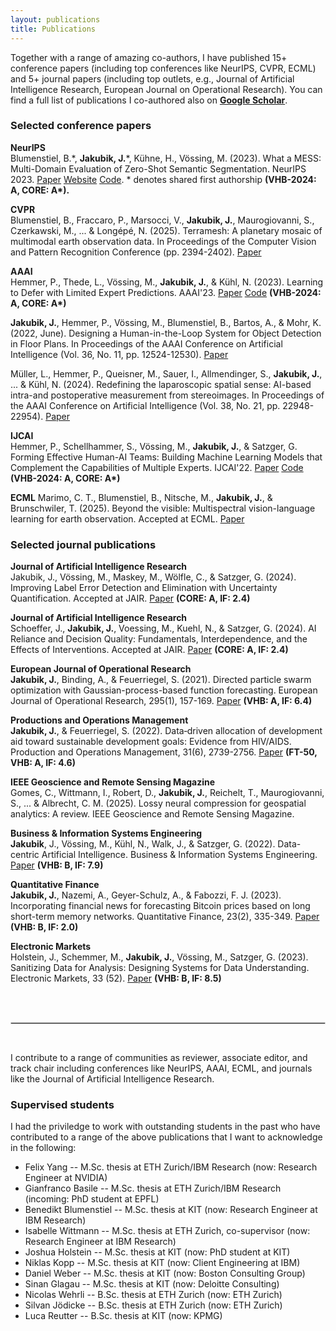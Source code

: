 ```yaml
---
layout: publications
title: Publications
---
```


Together with a range of amazing co-authors, I have published 15+ conference papers (including top conferences like NeurIPS, CVPR, ECML) and 5+ journal papers (including top outlets, e.g., Journal of Artificial Intelligence Research, European Journal on Operational Research). You can find a full list of publications I co-authored also on **[Google Scholar](https://scholar.google.com/citations?user=Bz3X5pQAAAAJ&hl=de&oi=ao)**.

### Selected conference papers 

**NeurIPS**
<br>
Blumenstiel, B.\*, **Jakubik, J.**\*,  Kühne, H., Vössing, M. (2023). What a MESS: Multi-Domain Evaluation of Zero-Shot Semantic Segmentation. NeurIPS 2023. [Paper](http://arxiv.org/abs/2306.15521) [Website](https://blumenstiel.github.io/mess-benchmark/) [Code](https://github.com/blumenstiel/MESS). * denotes shared first authorship **(VHB-2024: A, CORE: A\*).**

**CVPR**
<br>
Blumenstiel, B., Fraccaro, P., Marsocci, V., **Jakubik, J.**, Maurogiovanni, S., Czerkawski, M., ... & Longépé, N. (2025). Terramesh: A planetary mosaic of multimodal earth observation data. In Proceedings of the Computer Vision and Pattern Recognition Conference (pp. 2394-2402). [Paper](https://openaccess.thecvf.com/content/CVPR2025W/EarthVision/papers/Blumenstiel_TerraMesh_A_Planetary_Mosaic_of_Multimodal_Earth_Observation_Data_CVPRW_2025_paper.pdf)

**AAAI**
<br>
Hemmer, P., Thede, L., Vössing, M., **Jakubik, J.**, & Kühl, N. (2023). Learning to Defer with Limited Expert Predictions. AAAI'23. [Paper](https://arxiv.org/pdf/2304.07306) [Code](https://github.com/ptrckhmmr/learning-to-defer-with-limited-expert-predictions) **(VHB-2024: A, CORE: A\*)**

**Jakubik, J.**, Hemmer, P., Vössing, M., Blumenstiel, B., Bartos, A., & Mohr, K. (2022, June). Designing a Human-in-the-Loop System for Object Detection in Floor Plans. In Proceedings of the AAAI Conference on Artificial Intelligence (Vol. 36, No. 11, pp. 12524-12530). [Paper](https://ojs.aaai.org/index.php/AAAI/article/view/21522/21271)

Müller, L., Hemmer, P., Queisner, M., Sauer, I., Allmendinger, S., **Jakubik, J.**, ... & Kühl, N. (2024). Redefining the laparoscopic spatial sense: AI-based intra-and postoperative measurement from stereoimages. In Proceedings of the AAAI Conference on Artificial Intelligence (Vol. 38, No. 21, pp. 22948-22954). [Paper](https://ojs.aaai.org/index.php/AAAI/article/view/30334)

**IJCAI**
<br>
Hemmer, P., Schellhammer, S., Vössing, M., **Jakubik, J.**, & Satzger, G. Forming Effective Human-AI Teams: Building Machine Learning Models that Complement the Capabilities of Multiple Experts. IJCAI'22. [Paper](https://arxiv.org/pdf/2206.07948) [Code](https://github.com/ptrckhmmr/human-ai-teams) **(VHB-2024: A, CORE: A\*)**

**ECML**
Marimo, C. T., Blumenstiel, B., Nitsche, M., **Jakubik, J.**, & Brunschwiler, T. (2025). Beyond the visible: Multispectral vision-language learning for earth observation. Accepted at ECML. [Paper](https://arxiv.org/pdf/2503.15969?)


### Selected journal publications 

**Journal of Artificial Intelligence Research**
<br>
Jakubik, J., Vössing, M., Maskey, M., Wölfle, C., & Satzger, G. (2024). Improving Label Error Detection and Elimination with Uncertainty Quantification. Accepted at JAIR. [Paper](https://arxiv.org/pdf/2405.09602) **(CORE: A, IF: 2.4)**

**Journal of Artificial Intelligence Research**
<br>
Schoeffer, J., **Jakubik, J.**, Voessing, M., Kuehl, N., & Satzger, G. (2024). AI Reliance and Decision Quality: Fundamentals, Interdependence, and the Effects of Interventions. Accepted at JAIR. [Paper](https://arxiv.org/pdf/2304.08804) **(CORE: A, IF: 2.4)**

**European Journal of Operational Research**
<br>
**Jakubik, J.**, Binding, A., & Feuerriegel, S. (2021). Directed particle swarm optimization with Gaussian-process-based function forecasting. European Journal of Operational Research, 295(1), 157-169. [Paper](https://www.sciencedirect.com/science/article/pii/S0377221721001661) **(VHB: A, IF: 6.4)**

**Productions and Operations Management**
<br>
**Jakubik, J.**, & Feuerriegel, S. (2022). Data‐driven allocation of development aid toward sustainable development goals: Evidence from HIV/AIDS. Production and Operations Management, 31(6), 2739-2756. [Paper](https://onlinelibrary.wiley.com/doi/pdfdirect/10.1111/poms.13714) **(FT-50, VHB: A, IF: 4.6)**

**IEEE Geoscience and Remote Sensing Magazine**
<br>
Gomes, C., Wittmann, I., Robert, D., **Jakubik, J.**, Reichelt, T., Maurogiovanni, S., ... & Albrecht, C. M. (2025). Lossy neural compression for geospatial analytics: A review. IEEE Geoscience and Remote Sensing Magazine.

**Business & Information Systems Engineering**
<br>
**Jakubik**, J., Vössing, M., Kühl, N., Walk, J., & Satzger, G. (2022). Data-centric Artificial Intelligence. Business & Information Systems Engineering. [Paper](https://arxiv.org/pdf/2212.11854.pdf) **(VHB: B, IF: 7.9)**

**Quantitative Finance**
<br>
**Jakubik, J.**, Nazemi, A., Geyer-Schulz, A., & Fabozzi, F. J. (2023). Incorporating financial news for forecasting Bitcoin prices based on long short-term memory networks. Quantitative Finance, 23(2), 335-349. [Paper](https://www.tandfonline.com/doi/abs/10.1080/14697688.2022.2130085) **(VHB: B, IF: 2.0)**

**Electronic Markets**
<br>
Holstein, J., Schemmer, M., **Jakubik, J.**, Vössing, M., Satzger, G. (2023). Sanitizing Data for Analysis: Designing Systems for Data Understanding. Electronic Markets,  33 (52). [Paper]([https://www.tandfonline.com/doi/abs/10.1080/14697688.2022.2130085](https://link.springer.com/article/10.1007/s12525-023-00677-w?utm_source=rct_congratemailt&utm_medium=email&utm_campaign=oa_20231009&utm_content=10.1007/s12525-023-00677-w))  **(VHB: B, IF: 8.5)**

<br>
<br>
<hr style="border:.5px solid lightgray"> 
<br>

I contribute to a range of communities as reviewer, associate editor, and track chair including conferences like NeurIPS, AAAI, ECML, and journals like the Journal of Artificial Intelligence Research.

### Supervised students 

I had the priviledge to work with outstanding students in the past who have contributed to a range of the above publications that I want to acknowledge in the following:

- Felix Yang -- M.Sc. thesis at ETH Zurich/IBM Research (now: Research Engineer at NVIDIA)
- Gianfranco Basile -- M.Sc. thesis at ETH Zurich/IBM Research (incoming: PhD student at EPFL)
- Benedikt Blumenstiel -- M.Sc. thesis at KIT (now: Research Engineer at IBM Research)
- Isabelle Wittmann -- M.Sc. thesis at ETH Zurich, co-supervisor (now: Research Engineer at IBM Research)
- Joshua Holstein -- M.Sc. thesis at KIT (now: PhD student at KIT)
- Niklas Kopp -- M.Sc. thesis at KIT (now: Client Engineering at IBM)
- Daniel Weber -- M.Sc. thesis at KIT (now: Boston Consulting Group)
- Sinan Glagau -- M.Sc. thesis at KIT (now: Deloitte Consulting)
- Nicolas Wehrli -- B.Sc. thesis at ETH Zurich (now: ETH Zurich)
- Silvan Jödicke -- B.Sc. thesis at ETH Zurich (now: ETH Zurich)
- Luca Reutter -- B.Sc. thesis at KIT (now: KPMG)



